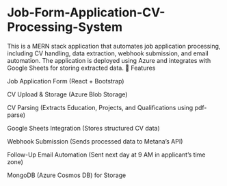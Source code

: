 # Job-Form-Application-CV-Processing-System
This is a MERN stack application that automates job application processing, including CV handling, data extraction, webhook submission, and email automation. The application is deployed using Azure and integrates with Google Sheets for storing extracted data.
🚀 Features

Job Application Form (React + Bootstrap)

CV Upload & Storage (Azure Blob Storage)

CV Parsing (Extracts Education, Projects, and Qualifications using pdf-parse)

Google Sheets Integration (Stores structured CV data)

Webhook Submission (Sends processed data to Metana’s API)

Follow-Up Email Automation (Sent next day at 9 AM in applicant’s time zone)

MongoDB (Azure Cosmos DB) for Storage
